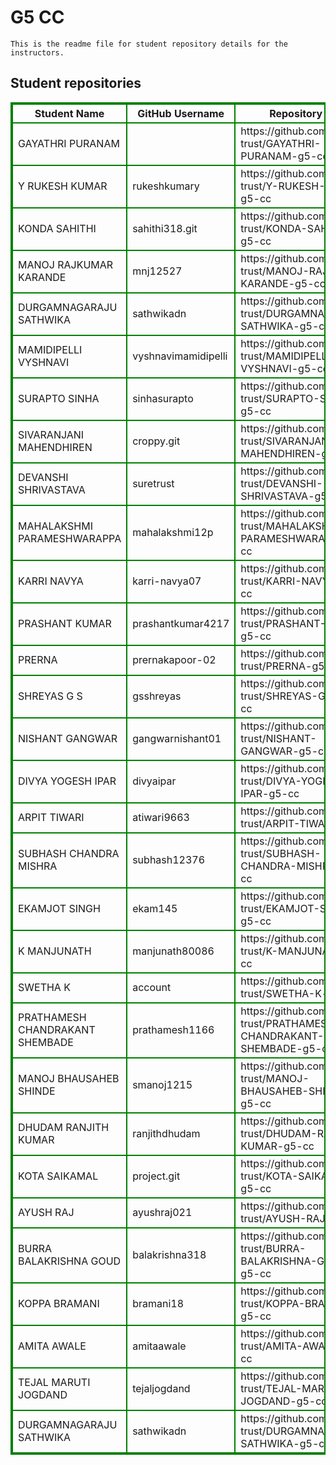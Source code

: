 # G5 CC
    This is the readme file for student repository details for the instructors.
## Student repositories 
<table style="border : 2px solid green; width:100%;">
<tr >
<th style="border : 2px solid green;">Student Name</th>
<th style="border : 2px solid green;">GitHub Username</th>
<th style="border : 2px solid green;">Repository link</th>
</tr>
<tr style="border : 2px solid green;">
<td style="border : 2px solid green;">GAYATHRI PURANAM</td> 

<td style="border : 2px solid green;"></td> 

<td style="border : 2px solid green;">https://github.com/sure-trust/GAYATHRI-PURANAM-g5-cc</td> 
</tr>

<tr style="border : 2px solid green;">
<td style="border : 2px solid green;">Y RUKESH KUMAR</td> 

<td style="border : 2px solid green;">rukeshkumary</td> 

<td style="border : 2px solid green;">https://github.com/sure-trust/Y-RUKESH-KUMAR-g5-cc</td> 
</tr>

<tr style="border : 2px solid green;">
<td style="border : 2px solid green;">KONDA SAHITHI</td> 

<td style="border : 2px solid green;">sahithi318.git</td> 

<td style="border : 2px solid green;">https://github.com/sure-trust/KONDA-SAHITHI-g5-cc</td> 
</tr>

<tr style="border : 2px solid green;">
<td style="border : 2px solid green;">MANOJ RAJKUMAR KARANDE</td> 

<td style="border : 2px solid green;">mnj12527</td> 

<td style="border : 2px solid green;">https://github.com/sure-trust/MANOJ-RAJKUMAR-KARANDE-g5-cc</td> 
</tr>

<tr style="border : 2px solid green;">
<td style="border : 2px solid green;">DURGAMNAGARAJU SATHWIKA</td> 

<td style="border : 2px solid green;">sathwikadn</td> 

<td style="border : 2px solid green;">https://github.com/sure-trust/DURGAMNAGARAJU-SATHWIKA-g5-cc</td> 
</tr>

<tr style="border : 2px solid green;">
<td style="border : 2px solid green;">MAMIDIPELLI VYSHNAVI</td> 

<td style="border : 2px solid green;">vyshnavimamidipelli</td> 

<td style="border : 2px solid green;">https://github.com/sure-trust/MAMIDIPELLI-VYSHNAVI-g5-cc</td> 
</tr>

<tr style="border : 2px solid green;">
<td style="border : 2px solid green;">SURAPTO SINHA</td> 

<td style="border : 2px solid green;">sinhasurapto</td> 

<td style="border : 2px solid green;">https://github.com/sure-trust/SURAPTO-SINHA-g5-cc</td> 
</tr>

<tr style="border : 2px solid green;">
<td style="border : 2px solid green;">SIVARANJANI MAHENDHIREN</td> 

<td style="border : 2px solid green;">croppy.git</td> 

<td style="border : 2px solid green;">https://github.com/sure-trust/SIVARANJANI-MAHENDHIREN-g5-cc</td> 
</tr>

<tr style="border : 2px solid green;">
<td style="border : 2px solid green;">DEVANSHI SHRIVASTAVA</td> 

<td style="border : 2px solid green;">suretrust</td> 

<td style="border : 2px solid green;">https://github.com/sure-trust/DEVANSHI-SHRIVASTAVA-g5-cc</td> 
</tr>

<tr style="border : 2px solid green;">
<td style="border : 2px solid green;">MAHALAKSHMI PARAMESHWARAPPA</td> 

<td style="border : 2px solid green;">mahalakshmi12p</td> 

<td style="border : 2px solid green;">https://github.com/sure-trust/MAHALAKSHMI-PARAMESHWARAPPA-g5-cc</td> 
</tr>

<tr style="border : 2px solid green;">
<td style="border : 2px solid green;">KARRI NAVYA</td> 

<td style="border : 2px solid green;">karri-navya07</td> 

<td style="border : 2px solid green;">https://github.com/sure-trust/KARRI-NAVYA-g5-cc</td> 
</tr>

<tr style="border : 2px solid green;">
<td style="border : 2px solid green;">PRASHANT KUMAR</td> 

<td style="border : 2px solid green;">prashantkumar4217</td> 

<td style="border : 2px solid green;">https://github.com/sure-trust/PRASHANT-KUMAR-g5-cc</td> 
</tr>

<tr style="border : 2px solid green;">
<td style="border : 2px solid green;">PRERNA</td> 

<td style="border : 2px solid green;">prernakapoor-02</td> 

<td style="border : 2px solid green;">https://github.com/sure-trust/PRERNA-g5-cc</td> 
</tr>

<tr style="border : 2px solid green;">
<td style="border : 2px solid green;">SHREYAS G S</td> 

<td style="border : 2px solid green;">gsshreyas</td> 

<td style="border : 2px solid green;">https://github.com/sure-trust/SHREYAS-G-S-g5-cc</td> 
</tr>

<tr style="border : 2px solid green;">
<td style="border : 2px solid green;">NISHANT GANGWAR</td> 

<td style="border : 2px solid green;">gangwarnishant01</td> 

<td style="border : 2px solid green;">https://github.com/sure-trust/NISHANT-GANGWAR-g5-cc</td> 
</tr>

<tr style="border : 2px solid green;">
<td style="border : 2px solid green;">DIVYA YOGESH IPAR</td> 

<td style="border : 2px solid green;">divyaipar</td> 

<td style="border : 2px solid green;">https://github.com/sure-trust/DIVYA-YOGESH-IPAR-g5-cc</td> 
</tr>

<tr style="border : 2px solid green;">
<td style="border : 2px solid green;">ARPIT TIWARI</td> 

<td style="border : 2px solid green;">atiwari9663</td> 

<td style="border : 2px solid green;">https://github.com/sure-trust/ARPIT-TIWARI-g5-cc</td> 
</tr>

<tr style="border : 2px solid green;">
<td style="border : 2px solid green;">SUBHASH CHANDRA MISHRA</td> 

<td style="border : 2px solid green;">subhash12376</td> 

<td style="border : 2px solid green;">https://github.com/sure-trust/SUBHASH-CHANDRA-MISHRA-g5-cc</td> 
</tr>

<tr style="border : 2px solid green;">
<td style="border : 2px solid green;">EKAMJOT SINGH</td> 

<td style="border : 2px solid green;">ekam145</td> 

<td style="border : 2px solid green;">https://github.com/sure-trust/EKAMJOT-SINGH-g5-cc</td> 
</tr>

<tr style="border : 2px solid green;">
<td style="border : 2px solid green;">K MANJUNATH</td> 

<td style="border : 2px solid green;">manjunath80086</td> 

<td style="border : 2px solid green;">https://github.com/sure-trust/K-MANJUNATH-g5-cc</td> 
</tr>

<tr style="border : 2px solid green;">
<td style="border : 2px solid green;">SWETHA K</td> 

<td style="border : 2px solid green;">account</td> 

<td style="border : 2px solid green;">https://github.com/sure-trust/SWETHA-K-g5-cc</td> 
</tr>

<tr style="border : 2px solid green;">
<td style="border : 2px solid green;">PRATHAMESH CHANDRAKANT SHEMBADE</td> 

<td style="border : 2px solid green;">prathamesh1166</td> 

<td style="border : 2px solid green;">https://github.com/sure-trust/PRATHAMESH-CHANDRAKANT-SHEMBADE-g5-cc</td> 
</tr>

<tr style="border : 2px solid green;">
<td style="border : 2px solid green;">MANOJ BHAUSAHEB SHINDE</td> 

<td style="border : 2px solid green;">smanoj1215</td> 

<td style="border : 2px solid green;">https://github.com/sure-trust/MANOJ-BHAUSAHEB-SHINDE-g5-cc</td> 
</tr>

<tr style="border : 2px solid green;">
<td style="border : 2px solid green;">DHUDAM RANJITH KUMAR</td> 

<td style="border : 2px solid green;">ranjithdhudam</td> 

<td style="border : 2px solid green;">https://github.com/sure-trust/DHUDAM-RANJITH-KUMAR-g5-cc</td> 
</tr>

<tr style="border : 2px solid green;">
<td style="border : 2px solid green;">KOTA SAIKAMAL</td> 

<td style="border : 2px solid green;">project.git</td> 

<td style="border : 2px solid green;">https://github.com/sure-trust/KOTA-SAIKAMAL-g5-cc</td> 
</tr>

<tr style="border : 2px solid green;">
<td style="border : 2px solid green;">AYUSH RAJ</td> 

<td style="border : 2px solid green;">ayushraj021</td> 

<td style="border : 2px solid green;">https://github.com/sure-trust/AYUSH-RAJ-g5-cc</td> 
</tr>

<tr style="border : 2px solid green;">
<td style="border : 2px solid green;">BURRA BALAKRISHNA GOUD</td> 

<td style="border : 2px solid green;">balakrishna318</td> 

<td style="border : 2px solid green;">https://github.com/sure-trust/BURRA-BALAKRISHNA-GOUD-g5-cc</td> 
</tr>

<tr style="border : 2px solid green;">
<td style="border : 2px solid green;">KOPPA BRAMANI</td> 

<td style="border : 2px solid green;">bramani18</td> 

<td style="border : 2px solid green;">https://github.com/sure-trust/KOPPA-BRAMANI-g5-cc</td> 
</tr>

<tr style="border : 2px solid green;">
<td style="border : 2px solid green;">AMITA AWALE</td> 

<td style="border : 2px solid green;">amitaawale</td> 

<td style="border : 2px solid green;">https://github.com/sure-trust/AMITA-AWALE-g5-cc</td> 
</tr>

<tr style="border : 2px solid green;">
<td style="border : 2px solid green;">TEJAL MARUTI JOGDAND</td> 

<td style="border : 2px solid green;">tejaljogdand</td> 

<td style="border : 2px solid green;">https://github.com/sure-trust/TEJAL-MARUTI-JOGDAND-g5-cc</td> 
</tr>

<tr style="border : 2px solid green;">
<td style="border : 2px solid green;">DURGAMNAGARAJU SATHWIKA</td> 

<td style="border : 2px solid green;">sathwikadn</td> 

<td style="border : 2px solid green;">https://github.com/sure-trust/DURGAMNAGARAJU-SATHWIKA-g5-cc</td> 
</tr>
